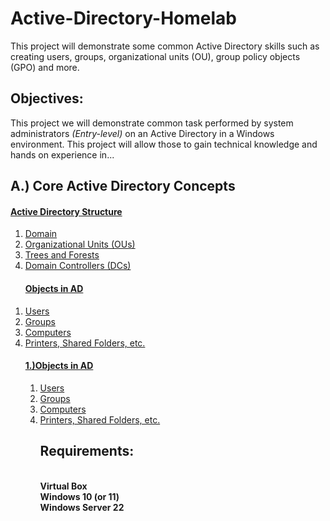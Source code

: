 # Active-Directory-Homelab
This project will demonstrate some common Active Directory skills such as creating users, groups, organizational units (OU), group policy objects (GPO) and more.

<h2>Objectives:</h2>
This project we will demonstrate common task performed by system administrators <i>(Entry-level)</i> on an Active Directory in a Windows environment. This project will allow those to gain technical knowledge and hands on experience in...
<h2>A.) Core Active Directory Concepts</h4>

<h4><a href="#Active-Directory-Structure">Active Directory Structure</a></h4>
<ol>
  <li><a href="#Domain">Domain</a></li>
  <li><a href="#Organizational-Units">Organizational Units (OUs)</a></li>
  <li><a href="#Trees-and-Forests">Trees and Forests</a></li>
  <li><a href="#Domain-Controllers">Domain Controllers (DCs)</a></li>
<ol></ol>
  
<h4><a href="#Objects-in-AD">Objects in AD</a></h4>
<ol type="1" style="margin:0; padding:0;">
  <li><a href="#Users">Users</a></li>
  <li><a href="#Groups">Groups</a></li>
  <li><a href="#Computers">Computers</a></li>
  <li><a href="#Printers">Printers, Shared Folders, etc.</a></li>
<ol></ol>

<h4><a href="#Objects-in-AD"> 1.)Objects in AD</a></h4>
<ol>
  <li><a href="#Users">Users</a></li>
  <li><a href="#Groups">Groups</a></li>
  <li><a href="#Computers">Computers</a></li>
  <li><a href="#Printers">Printers, Shared Folders, etc.</a></li>
<ol></ol>





<h2>Requirements:</h2>
</br><b>Virtual Box</b>
</br><b>Windows 10 (or 11)</b>
</br><b>Windows Server 22</b>


